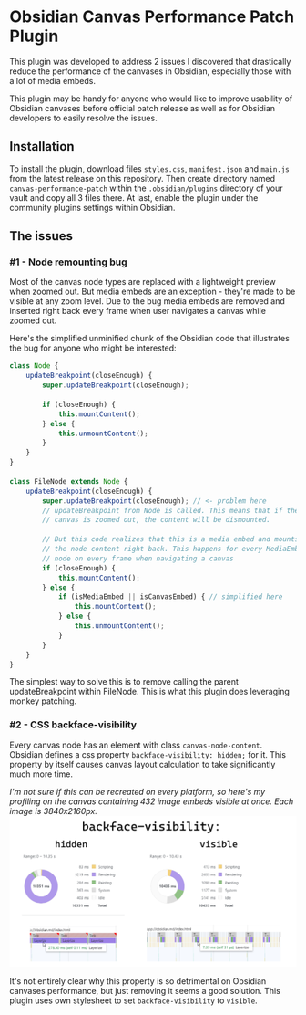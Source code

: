 # Obsidian Canvas Performance Patch Plugin

This plugin was developed to address 2 issues I discovered that drastically reduce the performance of the canvases in Obsidian, especially those with a lot of media embeds.

This plugin may be handy for anyone who would like to improve usability of Obsidian canvases before official patch release as well as for Obsidian developers to easily resolve the issues.

## Installation

To install the plugin, download files `styles.css`, `manifest.json` and `main.js` from the latest release on this repository. Then create directory named `canvas-performance-patch` within the `.obsidian/plugins` directory of your vault and copy all 3 files there. At last, enable the plugin under the community plugins settings within Obsidian.

## The issues

### #1 - Node remounting bug

Most of the canvas node types are replaced with a lightweight preview when zoomed out. But media embeds are an exception - they're made to be visible at any zoom level. Due to the bug media embeds are removed and inserted right back every frame when user navigates a canvas while zoomed out.

Here's the simplified unminified chunk of the Obsidian code that illustrates the bug for anyone who might be interested:

```javascript
class Node {
	updateBreakpoint(closeEnough) {
		super.updateBreakpoint(closeEnough);

		if (closeEnough) {
			this.mountContent();
		} else {
			this.unmountContent();
		}
	}
}

class FileNode extends Node {
	updateBreakpoint(closeEnough) {
		super.updateBreakpoint(closeEnough); // <- problem here
		// updateBreakpoint from Node is called. This means that if the
		// canvas is zoomed out, the content will be dismounted. 

		// But this code realizes that this is a media embed and mounts
		// the node content right back. This happens for every MediaEmbed
		// node on every frame when navigating a canvas
		if (closeEnough) {
			this.mountContent();
		} else {
			if (isMediaEmbed || isCanvasEmbed) { // simplified here
				this.mountContent();
			} else {
				this.unmountContent();
			}
		}
	}
}
```

The simplest way to solve this is to remove calling the parent updateBreakpoint within FileNode. This is what this plugin does leveraging monkey patching.

### #2 - CSS backface-visibility

Every canvas node has an element with class `canvas-node-content`. Obsidian defines a css property `backface-visibility: hidden;` for it. This property by itself causes canvas layout calculation to take significantly much more time.

*I'm not sure if this can be recreated on every platform, so here's my profiling on the canvas containing 432 image embeds visible at once. Each image is 3840x2160px.*
![](doc/img/profiling.png)

It's not entirely clear why this property is so detrimental on Obsidian canvases performance, but just removing it seems a good solution. This plugin uses own stylesheet to set `backface-visibility` to `visible`.